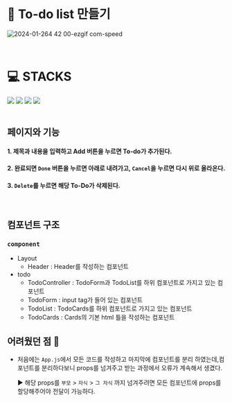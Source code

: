 # 📝 To-do list 만들기

![2024-01-264 42 00-ezgif com-speed](https://github.com/hyun0zin/to-do-list-project/assets/154870548/331f7c97-9e64-4155-a07f-1cf11d7b79a3)

<br>

<div><h1>💻 STACKS</h1></div>
<div><img src="https://img.shields.io/badge/react-61DAFB?style=for-the-badge&logo=react&logoColor=black"> <img src="https://img.shields.io/badge/javascript-F7DF1E?style=for-the-badge&logo=javascript&logoColor=black"> <img src="https://img.shields.io/badge/html5-E34F26?style=for-the-badge&logo=html5&logoColor=white"> <img src="https://img.shields.io/badge/css-1572B6?style=for-the-badge&logo=css3&logoColor=white"></div>

<br>

## **페이지와 기능**

#### 1. 제목과 내용을 입력하고 Add 버튼을 누르면 To-do가 추가된다.

#### 2. 완료되면 `Done` 버튼을 누르면 아래로 내려가고, `Cancel`을 누르면 다시 위로 올라온다.

#### 3. `Delete`를 누르면 해당 To-Do가 삭제된다.

<br>

## **컴포넌트 구조**

### **`component`**

- Layout
  - Header : Header를 작성하는 컴포넌트
- todo
  - TodoController : TodoForm과 TodoList를 하위 컴포넌트로 가지고 있는 컴포넌트
  - TodoForm : input tag가 들어 있는 컴포넌트
  - TodoList : TodoCards를 하위 컴포넌트로 가지고 있는 컴포넌트
  - TodoCards : Cards의 기본 html 틀을 작성하는 컴포넌트
    <br>

## **어려웠던 점 🧐**

- 처음에는 `App.js`에서 모든 코드를 작성하고 마지막에 컴포넌트를 분리 하였는데,컴포넌트를 분리하다보니 props를 넘겨주고 받는 과정에서 오류가 계속해서 생겼다.

  ▶️ 해당 props를 `부모` > `자식` > `그 자식` 까지 넘겨주려면 모든 컴포넌트에 props를 할당해주어야 전달이 가능하다.

